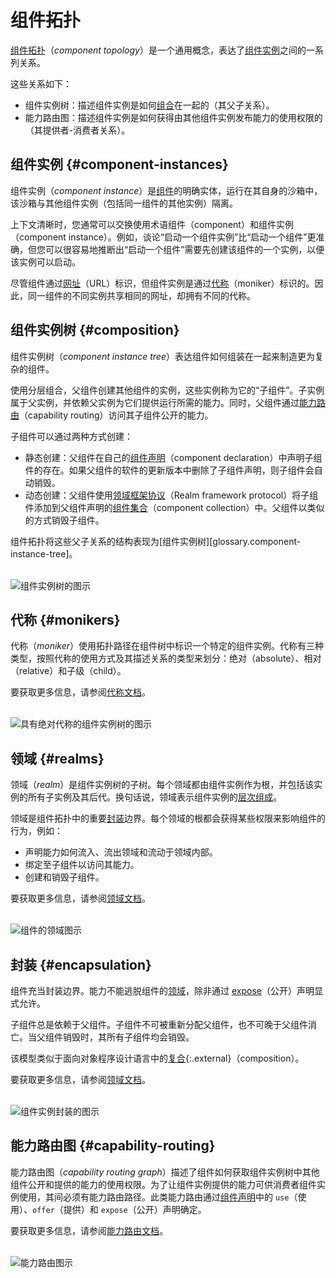 <!--
# Component topology
 -->
# 组件拓扑

<!--
The _[component topology][glossary.component topology]_ is a general concept
that expresses the set of relationships between
[component instances](#component-instances).
 -->
[组件拓扑][glossary.component topology]（_component topology_）是一个通用概念，表达了[组件实例](#component-instances)之间的一系列关系。

<!--
These relationships are the following:
 -->
这些关系如下：

<!--
-   Component instance tree: Describes how component instances are
    [composed](#composition) together (their parent-child relationships).
-   Capability routing graph: Describes how component instances gain access to
    use capabilities published by other component instances (their
    provider-consumer relationships).
 -->
-   组件实例树：描述组件实例是如何[组合](#composition)在一起的（其父子关系）。
-   能力路由图：描述组件实例是如何获得由其他组件实例发布能力的使用权限的（其提供者-消费者关系）。

<!--
## Component instances {#component-instances}
 -->
## 组件实例 {#component-instances}

<!--
A _component instance_ is a distinct embodiment of a
[component][glossary.component] running in its own sandbox that is isolated from
other component instances (including other instances of the same component).
 -->
组件实例（_component instance_）是[组件][glossary.component]的明确实体，运行在其自身的沙箱中，该沙箱与其他组件实例（包括同一组件的其他实例）隔离。

<!--
You can often use the terms component and component instance interchangeably
when the context is clear. For example, it would be more precise to talk about
"starting a component instance" rather than "starting a component" but you can
easily infer that "starting a component" requires an instance of that component
to be created first so that the instance can be started.
 -->
上下文清晰时，您通常可以交换使用术语组件（component）和组件实例（component instance）。例如，谈论“启动一个组件实例”比“启动一个组件”更准确，但您可以很容易地推断出“启动一个组件”需要先创建该组件的一个实例，以便该实例可以启动。

<!--
While components are identified by a [URL][doc-component-urls], component
instances are identified by a [moniker](#monikers). Different instances of the
same component thus share the same URL but have different monikers.
 -->
尽管组件通过[网址][doc-component-urls]（URL）标识，但组件实例是通过[代称](#monikers)（moniker）标识的。因此，同一组件的不同实例共享相同的网址，却拥有不同的代称。

<!--
## Component instance tree {#composition}
 -->
## 组件实例树 {#composition}

<!--
The _component instance tree_ expresses how components are assembled together to
make more complex components.
 -->
组件实例树（_component instance tree_）表达组件如何组装在一起来制造更为复杂的组件。

<!--
Using hierarchical composition, a parent component creates instances of other
components, which are known as its _children_. The child instances belong to the
parent and depend on the parent to provide them with the capabilities that they
need to run. Meanwhile, the parent gains access to the capabilities exposed by
its children through [capability routing](#capability-routing).
 -->
使用分层组合，父组件创建其他组件的实例，这些实例称为它的“子组件”。子实例属于父实例，并依赖父实例为它们提供运行所需的能力。同时，父组件通过[能力路由](#capability-routing)（capability routing）访问其子组件公开的能力。

<!--
Children can be created in two ways:
 -->
子组件可以通过两种方式创建：

<!--
-   Statically: The parent declares the existence of the child in its own
    [component declaration][doc-component-declaration]. The child is destroyed
    automatically if the child declaration is removed in an updated version of
    the parent's software.
-   Dynamically: The parent uses the
    [Realm framework protocol][doc-realm-framework-protocol] to add a child to a
    [component collection][doc-collections] that the parent declared. The parent
    destroys the child in a similar manner.
 -->
 - 静态创建：父组件在自己的[组件声明][doc-component-declaration]（component declaration）中声明子组件的存在。如果父组件的软件的更新版本中删除了子组件声明，则子组件会自动销毁。
 - 动态创建：父组件使用[领域框架协议][doc-realm-framework-protocol]（Realm framework protocol）将子组件添加到父组件声明的[组件集合][doc-collections]（component collection）中。父组件以类似的方式销毁子组件。

<!--
The component topology represents the structure of these parent-child
relationships as a [component instance tree][glossary.component-instance-tree].
 -->
组件拓扑将这些父子关系的结构表现为[组件实例树][glossary.component-instance-tree]。

<!--
<br>![Diagram of component instance tree](images/topology_instance_tree.png)<br>
 -->
<br>![组件实例树的图示](images/topology_instance_tree.png)<br>

<!--
## Monikers {#monikers}
 -->
## 代称 {#monikers}

<!--
A _moniker_ identifies a specific component instance in the component tree using
a topological path. There are three types of monikers, depending on how the
moniker is being used and kind of relationship it's describing: absolute,
relative, and child.
 -->
代称（_moniker_）使用拓扑路径在组件树中标识一个特定的组件实例。代称有三种类型，按照代称的使用方式及其描述关系的类型来划分：绝对（absolute）、相对（relative）和子级（child）。

<!--
See the [monikers documentation][doc-monikers] for more information.
 -->
要获取更多信息，请参阅[代称文档][doc-monikers]。

<!--
<br>![Diagram of component instance tree with absolute monikers](images/topology_monikers.png)<br>
 -->
<br>![具有绝对代称的组件实例树的图示](images/topology_monikers.png)<br>

<!--
## Realms {#realms}
 -->
## 领域 {#realms}

<!--
A _realm_ is a subtree of the component instance tree. Each realm is rooted by a
component instance and includes all of that instance's children and their
descendants. Put another way, realms express
[hierarchical composition](#composition) of component instances.
 -->
领域（_realm_）是组件实例树的子树。每个领域都由组件实例作为根，并包括该实例的所有子实例及其后代。换句话说，领域表示组件实例的[层次组成](#composition)。

<!--
Realms are important [encapsulation](#encapsulation) boundaries in the component
topology. The root of each realm receives certain privileges to influence the
behavior of components, such as:
 -->
领域是组件拓扑中的重要[封装](#encapsulation)边界。每个领域的根都会获得某些权限来影响组件的行为，例如：

<!--
-   Declaring how capabilities flow into, out of, and within the realm.
-   Binding to child components to access their capabilities.
-   Creating and destroying child components.
 -->
-   声明能力如何流入、流出领域和流动于领域内部。
-   绑定至子组件以访问其能力。
-   创建和销毁子组件。

<!--
See the [realms documentation][doc-realms] for more information.
 -->
要获取更多信息，请参阅[领域文档][doc-realms]。

<!--
<br>![Diagram of component realms](images/topology_realms.png)<br>
 -->
<br>![组件的领域图示](images/topology_realms.png)<br>

<!--
## Encapsulation {#encapsulation}
 -->
## 封装 {#encapsulation}

<!--
A component acts as an encapsulation boundary. Capabilities cannot escape a
component's [realm](#realms) unless explicitly allowed to by an
[expose][doc-expose] declaration.
 -->
组件充当封装边界。能力不能逃脱组件的[领域](#realms)，除非通过 [expose][doc-expose]（公开）声明显式允许。

<!--
Children remain forever dependent upon their parent; they cannot be reparented
and they cannot outlive their parent. When a parent is destroyed so are all of
its children.
 -->
子组件总是依赖于父组件。子组件不可被重新分配父组件，也不可晚于父组件消亡。当父组件销毁时，其所有子组件均会销毁。

<!--
This model resembles [composition][wiki-object-composition]{:.external} in
object-oriented programming languages.
 -->
该模型类似于面向对象程序设计语言中的[复合][wiki-object-composition]{:.external}（composition）。

<!--
See the [realms documentation][doc-realms] for more information.
 -->
要获取更多信息，请参阅[领域文档][doc-realms]。

<!--
<br>![Diagram of component instance encapsulation](images/topology_encapsulation.png)<br>
 -->
<br>![组件实例封装的图示](images/topology_encapsulation.png)<br>

<!--
## Capability routing graph {#capability-routing}
 -->
## 能力路由图 {#capability-routing}

<!--
The _capability routing graph_ describes how components gain access to use
capabilities exposed and offered by other components in the component instance
tree. For a capability provided by a component instance to be usable by a
consumer component instance, there must be capability routing path between them.
Such capability routes are determined by `use`, `offer`, and `expose`
declarations in [component declarations][doc-component-declaration].
 -->
能力路由图（_capability routing graph_）描述了组件如何获取组件实例树中其他组件公开和提供的能力的使用权限。为了让组件实例提供的能力可供消费者组件实例使用，其间必须有能力路由路径。此类能力路由通过[组件声明][doc-component-declaration]中的 `use`（使用）、`offer`（提供）和 `expose`（公开）声明确定。

<!--
See the [capability routing documentation][doc-capability-routing] for more
information.
 -->
要获取更多信息，请参阅[能力路由文档][doc-capability-routing]。

<!--
<br>![Diagram of capability routing](images/topology_capability_routing.png)<br>
 -->
<br>![能力路由图示](images/topology_capability_routing.png)<br>

[glossary.component]: /glossary/README.md#component
[glossary.component instance tree]: /glossary/README.md#component-instance-tree
[glossary.component topology]: /glossary#component-topology
[doc-collections]: /concepts/components/v2/realms.md#collections
[doc-environments]: /concepts/components/v2/environments.md
[doc-expose]: https://fuchsia.dev/reference/cml#expose
[doc-realms]: /concepts/components/v2/realms.md
[doc-realm-framework-protocol]: /concepts/components/v2/realms.md#realm-framework-protocol
[doc-monikers]: /concepts/components/v2/identifiers.md#monikers
[doc-component-urls]: /concepts/components/v2/identifiers.md#component-urls
[doc-capability-routing]: /concepts/components/v2/capabilities/README.md#routing
[doc-component-declaration]: /concepts/components/v2/component_manifests.md#component-declaration
[wiki-least-privilege]: https://en.wikipedia.org/wiki/Principle_of_least_privilege
[wiki-object-composition]: https://en.wikipedia.org/wiki/Object_composition

